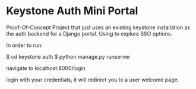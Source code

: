# Keystone Auth Mini Portal
Proof-Of-Concept Project that just uses an existing keystone installation as the auth backend for a Django portal. Using to explore SSO options.

In order to run:

$ cd keystone auth
$ python manage.py runserver 

navigate to localhost:8000/login

login with your credentials, it will redirect you to a user welcome page. 
